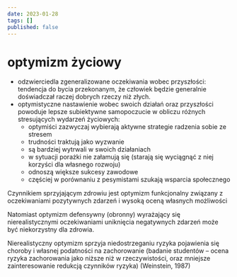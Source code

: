 ```yaml
---
date: 2023-01-28
tags: []
published: false
---
```

# optymizm życiowy

- odzwierciedla zgeneralizowane oczekiwania wobec przyszłości: tendencja do bycia przekonanym, że człowiek będzie generalnie doświadczał raczej dobrych rzeczy niż złych.
- optymistyczne nastawienie wobec swoich działań oraz przyszłości powoduje lepsze subiektywne samopoczucie w obliczu różnych stresujących wydarzeń życiowych:
	- optymiści zazwyczaj wybierają aktywne strategie radzenia sobie ze stresem
	- trudności traktują jako wyzwanie
	- są bardziej wytrwali w swoich działaniach  
	- w sytuacji porażki nie załamują się (starają się wyciągnąć z niej korzyści dla własnego rozwoju)  
	- odnoszą większe sukcesy zawodowe  
	- częściej w porównaniu z pesymistami szukają wsparcia społecznego

Czynnikiem sprzyjającym zdrowiu jest optymizm funkcjonalny związany z oczekiwaniami pozytywnych zdarzeń i wysoką oceną własnych możliwości

Natomiast optymizm defensywny (obronny) wyrażający się nierealistycznymi oczekiwaniami uniknięcia negatywnych zdarzeń może być niekorzystny dla zdrowia.

Nierealistyczny optymizm sprzyja niedostrzeganiu ryzyka pojawienia się choroby i własnej podatności na zachorowanie (badanie studentów – ocena ryzyka zachorowania jako niższe niż w rzeczywistości, oraz mniejsze zainteresowanie redukcją czynników ryzyka) (Weinstein, 1987)